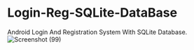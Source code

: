 # Login-Reg-SQLite-DataBase
Android Login And Registration System With SQLite Database.
![Screenshot (99)](https://user-images.githubusercontent.com/103176472/167266957-614bc9ac-6f64-4d8f-81f5-fae922efe0bf.png)
